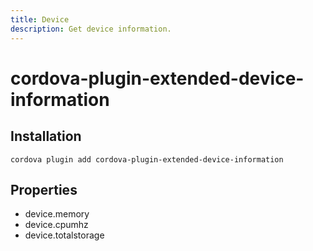 ```yaml
---
title: Device
description: Get device information.
---
```


# cordova-plugin-extended-device-information



## Installation

    cordova plugin add cordova-plugin-extended-device-information

## Properties

- device.memory
- device.cpumhz
- device.totalstorage

